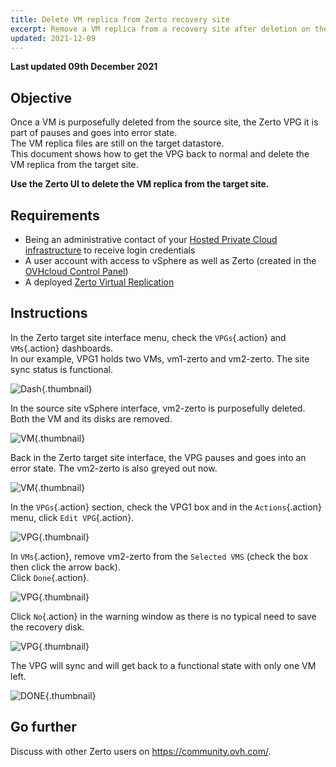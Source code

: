 ```yaml
---
title: Delete VM replica from Zerto recovery site
excerpt: Remove a VM replica from a recovery site after deletion on the source site
updated: 2021-12-09
---
```


**Last updated 09th December 2021**

## Objective

Once a VM is purposefully deleted from the source site, the Zerto VPG it is part of pauses and goes into error state.<br>
The VM replica files are still on the target datastore.<br>
This document shows how to get the VPG back to normal and delete the VM replica from the target site.

**Use the Zerto UI to delete the VM replica from the target site.**

## Requirements 

- Being an administrative contact of your [Hosted Private Cloud infrastructure](https://us.ovhcloud.com/enterprise/products/hosted-private-cloud/) to receive login credentials
- A user account with access to vSphere as well as Zerto (created in the [OVHcloud Control Panel](https://ca.ovh.com/auth/?action=gotomanager&from=https://www.ovh.com/world/&ovhSubsidiary=we))
- A deployed [Zerto Virtual Replication](/pages/cloud/private-cloud/zerto_virtual_replication_as_a_service)

## Instructions

In the Zerto target site interface menu, check the `VPGs`{.action} and `VMs`{.action} dashboards.<br>
In our example, VPG1 holds two VMs, vm1-zerto and vm2-zerto. The site sync status is functional.

![Dash](images/en01sync.png){.thumbnail}

In the source site vSphere interface, vm2-zerto is purposefully deleted.<br>
Both the VM and its disks are removed.

![VM](images/en02vmdelete.png){.thumbnail}

Back in the Zerto target site interface, the VPG pauses and goes into an error state. The vm2-zerto is also greyed out now.

![VM](images/en03vpgerror.png){.thumbnail}

In the `VPGs`{.action} section, check the VPG1 box and in the `Actions`{.action} menu, click `Edit VPG`{.action}.

![VPG](images/en04vpgedit.png){.thumbnail}

In `VMs`{.action}, remove vm2-zerto from the `Selected VMS` (check the box then click the arrow back).<br>
Click `Done`{.action}.

![VPG](images/en05vpgremove.png){.thumbnail}

Click `No`{.action} in the warning window as there is no typical need to save the recovery disk.

![VPG](images/en06warning.png){.thumbnail}

The VPG will sync and will get back to a functional state with only one VM left.

![DONE](images/en07green.png){.thumbnail}

## Go further 

Discuss with other Zerto users on <https://community.ovh.com/>.
